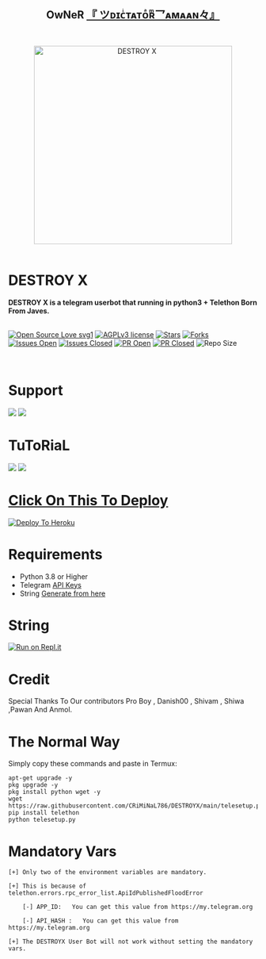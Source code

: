 <h2 align="center"><b>OwNeR <a href="https://telegram.dog/criminaL786">『 ツᴅɪᴄͥᴛᴀᴛᴏͣʀͫ乛ᴀᴍᴀᴀɴ々』</a></b></h2>
<br>
<p align="center">
   <a href="https://github.com/CRIMINAL786/DESTROYX"><img src="http://telegra.ph//file/a101841530c3507a6c210.jpg" alt="DESTROY X" width=400px></a>
   <br>
   <br>
</p>
<h1>DESTROY X</h1>
<b>DESTROY X is a telegram userbot that running in python3 + Telethon Born From Javes.</b>
<br>
<br>

[![Open Source Love svg1](https://badges.frapsoft.com/os/v1/open-source.png?v=103)]( https://github.com/CRiMiNaL786/DESTROYX)
[![AGPLv3 license](https://img.shields.io/badge/License-AGPL%20v3-green.svg)]( https://github.com/CRiMiNaL786/DESTROYX#copyright--license)
[![Stars](https://img.shields.io/github/stars/CRiMiNaL786/DESTROYX?&style=flat-square)]( https://github.com/CRiMiNaL786/DESTROYX/stargazers)
[![Forks](https://img.shields.io/github/forks/CRiMiNaL786/DESTROYX?&style=flat-square)]( https://github.com/CRiMiNaL786/DESTROYX/network/members)
[![Issues Open](https://img.shields.io/github/issues/CRiMiNaL786/DESTROYX?&style=flat-square)]( https://github.com/CRiMiNaL786/DESTROYX/issues)
[![Issues Closed](https://img.shields.io/github/issues-closed/CRiMiNaL786/DESTROYX?&style=flat-square)]( https://github.com/CRiMiNaL786/DESTROYX/issues?q=is:closed)
[![PR Open](https://img.shields.io/github/issues-pr/CRiMiNaL786/DESTROYX?&style=flat-square)]( https://github.com/CRiMiNaL786/DESTROYX/pulls)
[![PR Closed](https://img.shields.io/github/issues-pr-closed/CRiMiNaL786/DESTROYX?&style=flat-square)]( https://github.com/CRiMiNaL786/DESTROYX/pulls?q=is:closed)
![Repo Size](https://img.shields.io/github/repo-size/CRiMiNaL786/DESTROYX?style=flat-square)

<br>




# Support

<a href="https://t.me/DESTROYXOFFICIAL"><img src="https://img.shields.io/badge/Join-Support%20Channel-red.svg?style=for-the-badge&logo=Telegram"></a>
<a href="https://t.me/DESTROYXSUPPORT"><img src="https://img.shields.io/badge/Join-Support%20Group-blue.svg?style=for-the-badge&logo=Telegram"></a>



# TuToRiaL

<a href="http://youtube.com/watch?v=aWnWbFGXp5U"><img src="https://img.shields.io/badge/How%20To%20Deploy-blue.svg?logo=Youtube"></a>
<a href="http://youtube.com/watch?v=aWnWbFGXp5U"><img src="https://img.shields.io/youtube/views/aWnWbFGXp5U?style=social">



# Click On This To Deploy

[![Deploy To Heroku](https://www.herokucdn.com/deploy/button.svg)](https://heroku.com/deploy?template=https://github.com/indiangamerbhai/DESTROYX-BACKUP)

# Requirements 
* Python 3.8 or Higher
* Telegram [API Keys](https://my.telegram.org/apps)
* String [Generate from here](https://repl.it/@Javes786/Javes-20-String-session#main.py)


# String

[![Run on Repl.it](https://repl.it/badge/github/STARKGANG/friday)](https://replit.com/@Javes786/DesTRoYx#main.py)


# Credit
Special Thanks To Our contributors Pro Boy , Danish00 , Shivam , Shiwa ,Pawan And Anmol.



# The Normal Way

Simply copy these commands and paste in Termux:
```apt-get update
apt-get upgrade -y
pkg upgrade -y
pkg install python wget -y
wget https://raw.githubusercontent.com/CRiMiNaL786/DESTROYX/main/telesetup.py
pip install telethon
python telesetup.py
```



# Mandatory Vars
```
[+] Only two of the environment variables are mandatory.

[+] This is because of telethon.errors.rpc_error_list.ApiIdPublishedFloodError

    [-] APP_ID:   You can get this value from https://my.telegram.org
    
    [-] API_HASH :   You can get this value from https://my.telegram.org
    
[+] The DESTROYX User Bot will not work without setting the mandatory vars.
```















